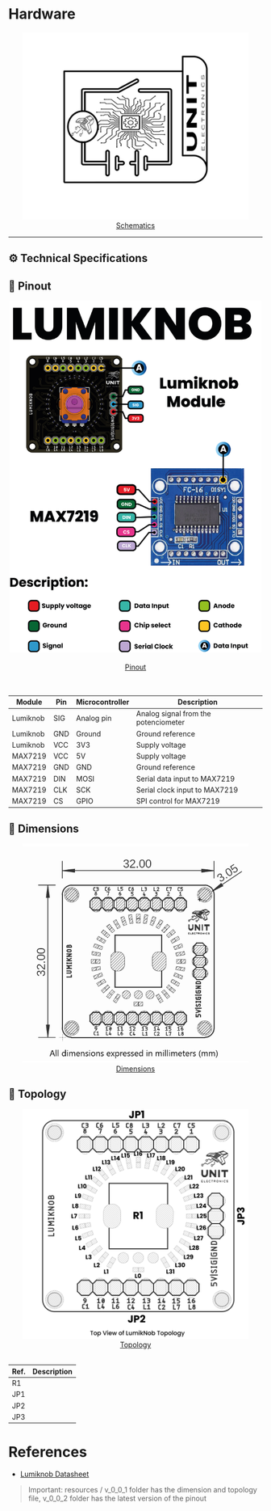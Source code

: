 # Hardware

<div align="center">
<a href="resources/img/Schematics_icon.jpg"><img src="resources/img/Schematics_icon.jpg" width="450px"><br/> Schematics</a>
</div>

---


## ⚙️ Technical Specifications





## 🔌 Pinout

<div align="center">
    <a href="resources/v_0_0_2/unit_pinout_v_0_0_2_ue0051_lumiknob_en.jpg"><img src="resources/v_0_0_2/unit_pinout_v_0_0_2_ue0051_lumiknob_en.jpg" width="500px"><br/><br/>Pinout</a>
    <br/>
    <br/>
    <br/>
    

| Module    | Pin | Microcontroller | Description                          |
|-----------|-----|-----------------|--------------------------------------|
| Lumiknob  | SIG | Analog pin      | Analog signal from the potenciometer |
| Lumiknob  | GND | Ground          | Ground reference                     |
| Lumiknob  | VCC | 3V3             | Supply voltage                       |
| MAX7219   | VCC | 5V              | Supply voltage                       |
| MAX7219   | GND | GND             | Ground reference                     |
| MAX7219   | DIN | MOSI            | Serial data input to MAX7219         |
| MAX7219   | CLK | SCK             | Serial clock input to MAX7219        |
| MAX7219   | CS  | GPIO            | SPI control for MAX7219              |


</div>

## 📏 Dimensions

<div align="center">
<a href="resources/v_0_0_1/unit_dimension_ue0051_lumiknob_v_0_0_1.png"><img src="resources/v_0_0_1/unit_dimension_ue0051_lumiknob_v_0_0_1.png" width="450px"><br/> Dimensions</a>
</div>

## 📃 Topology

<div align="center">
<a href="resources/v_0_0_1/unit_topology_v_0_0_1_ue0051_lumiknob.png"><img src="resources/v_0_0_1/unit_topology_v_0_0_1_ue0051_lumiknob.png" width="450px"><br/> Topology</a>
<br/>
<br/>

| Ref. | Description |
|------|-------------|
| R1   |             | 
| JP1  |             |
| JP2  |             |
| JP3  |             |

</div>

# References

- [Lumiknob Datasheet](../docs/unit_lumiknob_module_product_brief.pdf)

> Important: resources / v_0_0_1 folder has the dimension and topology file, v_0_0_2 folder has the latest version of the pinout 